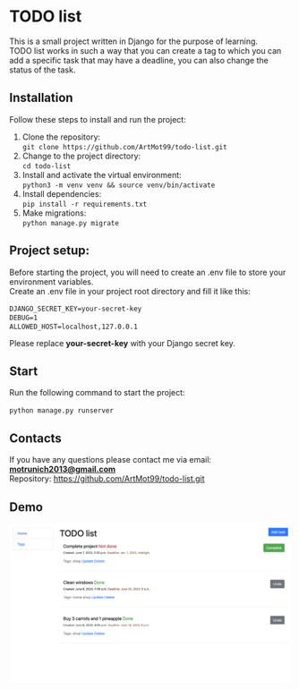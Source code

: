 # TODO list

This is a small project written in Django for the purpose of learning.\
TODO list works in such a way that you can create a tag to which you can add a specific task that
may have a deadline, you can also change the status of the task.

## Installation

Follow these steps to install and run the project:

1. Clone the repository:\
` git clone https://github.com/ArtMot99/todo-list.git `
2. Change to the project directory:\
` cd todo-list `
3. Install and activate the virtual environment:\
` python3 -m venv venv && source venv/bin/activate `
4. Install dependencies:\
` pip install -r requirements.txt `
5. Make migrations:\
` python manage.py migrate `


## Project setup:

Before starting the project, you will need to create an .env file to store your environment variables.\
Create an .env file in your project root directory and fill it like this:

```
DJANGO_SECRET_KEY=your-secret-key
DEBUG=1
ALLOWED_HOST=localhost,127.0.0.1
```

Please replace **your-secret-key** with your Django secret key.


## Start

Run the following command to start the project:

` python manage.py runserver  `


## Contacts

If you have any questions please contact me via email: **motrunich2013@gmail.com**\
Repository: https://github.com/ArtMot99/todo-list.git


## Demo

![Website interface](demo.png)
